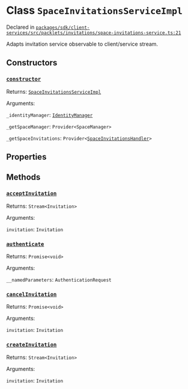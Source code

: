 # Class `SpaceInvitationsServiceImpl`
Declared in [`packages/sdk/client-services/src/packlets/invitations/space-invitations-service.ts:21`](https://github.com/dxos/protocols/blob/main/packages/sdk/client-services/src/packlets/invitations/space-invitations-service.ts#L21)


Adapts invitation service observable to client/service stream.

## Constructors
### [`constructor`](https://github.com/dxos/protocols/blob/main/packages/sdk/client-services/src/packlets/invitations/space-invitations-service.ts#L26)


Returns: [`SpaceInvitationsServiceImpl`](/api/@dxos/client-services/classes/SpaceInvitationsServiceImpl)

Arguments: 

`_identityManager`: [`IdentityManager`](/api/@dxos/client-services/classes/IdentityManager)

`_getSpaceManager`: `Provider<SpaceManager>`

`_getSpaceInvitations`: `Provider<`[`SpaceInvitationsHandler`](/api/@dxos/client-services/classes/SpaceInvitationsHandler)`>`

## Properties


## Methods
### [`acceptInvitation`](https://github.com/dxos/protocols/blob/main/packages/sdk/client-services/src/packlets/invitations/space-invitations-service.ts#L105)


Returns: `Stream<Invitation>`

Arguments: 

`invitation`: `Invitation`
### [`authenticate`](https://github.com/dxos/protocols/blob/main/packages/sdk/client-services/src/packlets/invitations/space-invitations-service.ts#L174)


Returns: `Promise<void>`

Arguments: 

`__namedParameters`: `AuthenticationRequest`
### [`cancelInvitation`](https://github.com/dxos/protocols/blob/main/packages/sdk/client-services/src/packlets/invitations/space-invitations-service.ts#L185)


Returns: `Promise<void>`

Arguments: 

`invitation`: `Invitation`
### [`createInvitation`](https://github.com/dxos/protocols/blob/main/packages/sdk/client-services/src/packlets/invitations/space-invitations-service.ts#L32)


Returns: `Stream<Invitation>`

Arguments: 

`invitation`: `Invitation`